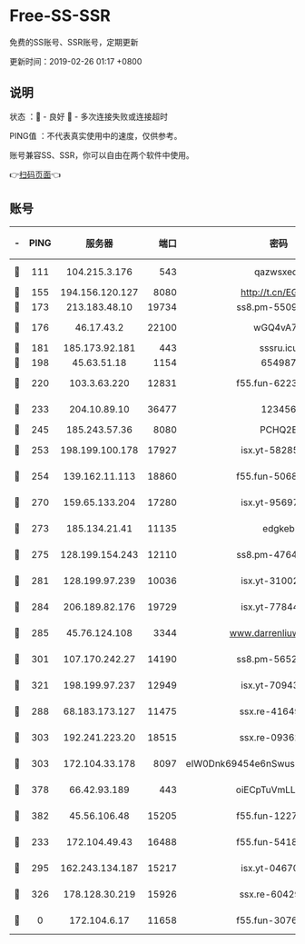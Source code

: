 # Free-SS-SSR

免费的SS账号、SSR账号，定期更新

更新时间：2019-02-26 01:17 +0800

## 说明

状态     ：🙂 - 良好 🙁 - 多次连接失败或连接超时

PING值   ：不代表真实使用中的速度，仅供参考。

账号兼容SS、SSR，你可以自由在两个软件中使用。

👉[扫码页面](https://liesauer.github.io/free-ss-ssr.github.io/)👈

## 账号

|-|PING|服务器|端口|密码|加密方式|区域|
|:----:|:----:|:-----:|-----:|:----:|:----:|:----:|
|🙂|111|104.215.3.176|543|qazwsxedc|aes-256-gcm|JP|
|🙂|155|194.156.120.127|8080|http://t.cn/EGJIyrl|rc4-md5|RU|
|🙂|173|213.183.48.10|19734|ss8.pm-55096385|rc4-md5|RU|
|🙂|176|46.17.43.2|22100|wGQ4vA7D|aes-256-gcm|RU|
|🙂|181|185.173.92.181|443|sssru.icu|rc4-md5|RU|
|🙂|198|45.63.51.18|1154|654987|chacha20|US|
|🙂|220|103.3.63.220|12831|f55.fun-62237207|aes-256-cfb|SG|
|🙂|233|204.10.89.10|36477|123456|aes-256-cfb|US|
|🙂|245|185.243.57.36|8080|PCHQ2E|rc4-md5|US|
|🙂|253|198.199.100.178|17927|isx.yt-58285902|aes-256-cfb|US|
|🙂|254|139.162.11.113|18860|f55.fun-50686264|aes-256-cfb|SG|
|🙂|270|159.65.133.204|17280|isx.yt-95697435|aes-256-cfb|SG|
|🙂|273|185.134.21.41|11135|edgkeb|aes-256-cfb|GB|
|🙂|275|128.199.154.243|12110|ss8.pm-47641220|aes-256-cfb|SG|
|🙂|281|128.199.97.239|10036|isx.yt-31002701|aes-256-cfb|SG|
|🙂|284|206.189.82.176|19729|isx.yt-77844520|aes-256-cfb|SG|
|🙂|285|45.76.124.108|3344|www.darrenliuwei.com|aes-256-cfb|AU|
|🙂|301|107.170.242.27|14190|ss8.pm-56526890|aes-256-cfb|US|
|🙂|321|198.199.97.237|12949|isx.yt-70943099|aes-256-cfb|US|
|🙂|288|68.183.173.127|11475|ssx.re-41649202|aes-256-cfb|US|
|🙂|303|192.241.223.20|18515|ssx.re-09362839|aes-256-cfb|US|
|🙂|303|172.104.33.178|8097|eIW0Dnk69454e6nSwuspv9DmS201tQ0D|aes-256-cfb|SG|
|🙂|378|66.42.93.189|443|oiECpTuVmLLxk4Ts|aes-256-cfb|US|
|🙂|382|45.56.106.48|15205|f55.fun-12278228|aes-256-cfb|US|
|🙁|233|172.104.49.43|16488|f55.fun-54186310|aes-256-cfb|SG|
|🙁|295|162.243.134.187|15217|isx.yt-04670550|aes-256-cfb|US|
|🙁|326|178.128.30.219|15926|ssx.re-60429787|aes-256-cfb|SG|
|🙁|0|172.104.6.17|11658|f55.fun-30764636|aes-256-cfb|US|
